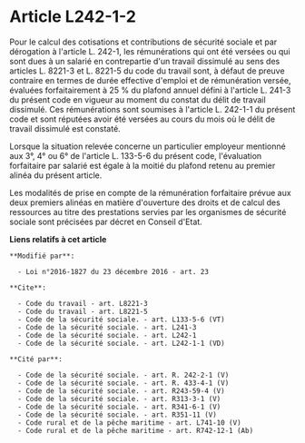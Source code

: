 # Article L242-1-2

Pour le calcul des cotisations et contributions de sécurité sociale et par dérogation à l'article L. 242-1, les rémunérations
qui ont été versées ou qui sont dues à un salarié en contrepartie d'un travail dissimulé au sens des articles L. 8221-3 et L.
8221-5 du code du travail sont, à défaut de preuve contraire en termes de durée effective d'emploi et de rémunération versée,
évaluées forfaitairement à 25 % du plafond annuel défini à l'article L. 241-3 du présent code en vigueur au moment du constat
du délit de travail dissimulé. Ces rémunérations sont soumises à l'article L. 242-1-1 du présent code et sont réputées avoir
été versées au cours du mois où le délit de travail dissimulé est constaté. 

Lorsque la situation relevée concerne un particulier employeur mentionné aux 3°, 4° ou 6° de l'article L. 133-5-6 du présent
code, l'évaluation forfaitaire par salarié est égale à la moitié du plafond retenu au premier alinéa du présent article. 

Les modalités de prise en compte de la rémunération forfaitaire prévue aux deux premiers alinéas en matière d'ouverture des
droits et de calcul des ressources au titre des prestations servies par les organismes de sécurité sociale sont précisées par
décret en Conseil d'Etat.

**Liens relatifs à cet article**

	**Modifié par**:

	  - Loi n°2016-1827 du 23 décembre 2016 - art. 23

	**Cite**:

	  - Code du travail - art. L8221-3
	  - Code du travail - art. L8221-5
	  - Code de la sécurité sociale. - art. L133-5-6 (VT)
	  - Code de la sécurité sociale. - art. L241-3
	  - Code de la sécurité sociale. - art. L242-1
	  - Code de la sécurité sociale. - art. L242-1-1 (VD)

	**Cité par**:

	  - Code de la sécurité sociale. - art. R. 242-2-1 (V)
	  - Code de la sécurité sociale. - art. R. 433-4-1 (V)
	  - Code de la sécurité sociale. - art. R243-59-4 (V)
	  - Code de la sécurité sociale. - art. R313-3-1 (V)
	  - Code de la sécurité sociale. - art. R341-6-1 (V)
	  - Code de la sécurité sociale. - art. R351-11 (V)
	  - Code rural et de la pêche maritime - art. L741-10 (V)
	  - Code rural et de la pêche maritime - art. R742-12-1 (Ab)
